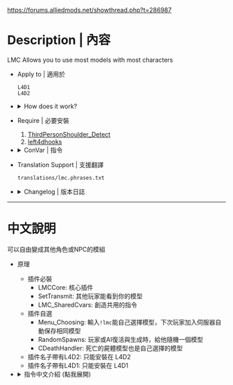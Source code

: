 https://forums.alliedmods.net/showthread.php?t=286987

# Description | 內容
LMC Allows you to use most models with most characters

* Apply to | 適用於
    ```
    L4D1
    L4D2
    ```

* <details><summary>How does it work?</summary>

    * Require files
        * LMCCore: Core of LMC, manages overlay models
        * SetTransmit: Manages transmitting models to clients
        * LMC_SharedCvars: Modules that share cvars are put in here
    * Optional files
        * Menu_Choosing: Allows players to type ```!lmc``` to choose LMC model with cookie saving
        * RandomSpawns: Makes lmc models random for players and AI
        * CDeathHandler: Manages deaths regarding lmc, overlay deathmodels and ragdolls, and fixes clonesurvivors deathmodels teleporting around.
    * Name with L4D2: For L4D2 only
    * Name with L4D1: For L4D1 only
</details>

* Require | 必要安裝
    1. [ThirdPersonShoulder_Detect](https://forums.alliedmods.net/showthread.php?t=298649)
    2. [left4dhooks](https://forums.alliedmods.net/showthread.php?t=321696)

* <details><summary>ConVar | 指令</summary>

    * cfg/sourcemod/LMCCore.cfg
        ```php
        // ConVars for plugin "LMCCore.smx"

        // 1 = (When client has no lmc model (enforce aggressive model showing base model render mode)) 0 = (compatibility mode (should help with plugins like incap crawling) Depends on the plugin)
        lmc_aggressive_model_checks "0" 
        ```

    * cfg/sourcemod/LMC_SharedCvars.cfg
        ```php
        // ConVars for plugin "LMC_SharedCvars.smx"

        // Allow Survivors to have custom model? (1 = true)
        lmc_allowSurvivors "1"

        // Allow Boomer to have custom model? (1 = true)
        lmc_allowboomer "1"

        // Allow Hunters to have custom model? (1 = true)
        lmc_allowhunter "1"

        // Allow Smoker to have custom model? (1 = true)
        lmc_allowsmoker "1"

        // Allow Tanks to have custom model? (1 = true)
        lmc_allowtank "0"

        // The tank model is big and don't look good on other models so i made it optional(1 = true)
        lmc_allow_tank_model_use "0"

        // Disables model precaching on selected maps to help prevent crashing, e.g. "c1m3_mall," for dead center map 3 separated by ","
        lmc_precache_prevent "" 
        ```

    * cfg/sourcemod/LMC_L4D2_RandomSpawns.cfg
        ```php
        // ConVars for plugin "LMC_L4D2_RandomSpawns.smx"

        // Allow humans to be considered by rng, menu selection will overwrite this in LMC_Menu_Choosing
        lmc_rng_humans "0"

        // (0 = disable custom models)chance on which will get a custom model
        lmc_rng_model_infected "20"

        // (0 = disable custom models)chance on which will get a custom model
        lmc_rng_model_survivor "10" 
        ```

    * cfg/sourcemod/LMC_L4D2_Menu_Choosing.cfg
        ```php
        // ConVars for plugin "LMC_L4D2_Menu_Choosing.smx"

        // Players with these flags have access to use !lmc command and change model. (Empty = Everyone, -1: Nobody)
        // NOTE: this will enable announcement to player who join server.
        lmc_admin_flag "n"

        // Delay On which a message is displayed for !lmc command
        lmc_announcedelay "15.0"

        // Display Mode for !lmc command (0 = off, 1 = Print to chat, 2 = Center text, 3 = Director Hint)
        lmc_announcemode "1"

        // How long (in seconds) the client will be in thirdperson view after selecting a model from !lmc command. (0.5 < = off)
        lmc_thirdpersontime "0.0" 
        ```

    * cfg/sourcemod/LMC_L4D1_RandomSpawns.cfg
        ```php
        // ConVars for plugin "LMC_L4D1_RandomSpawns.smx"

        // Allow humans to be considered by rng, menu selection will overwrite this in LMC_Menu_Choosing
        lmc_rng_humans "0"

        // (0 = disable custom models)chance on which will get a custom model
        lmc_rng_model_infected "100"

        // (0 = disable custom models)chance on which will get a custom model
        lmc_rng_model_survivor "100" 
        ```

    * cfg/sourcemod/LMC_L4D1_Menu_Choosing.cfg
        ```php
        // ConVars for plugin "LMC_L4D1_Menu_Choosing.smx"

        // Allow admins to only change models? (1 = true) NOTE: this will disable announcement to player who join. ((#define COMMAND_ACCESS ADMFLAG_CHAT) change to w/o flag you want)
        lmc_adminonly "0"

        // Delay On which a message is displayed for !lmc command
        lmc_announcedelay "15.0"

        // Display Mode for !lmc command (0 = off, 1 = Print to chat, 2 = Center text)
        lmc_announcemode "1" 
        ```
</details>

* Translation Support | 支援翻譯
    ```
    translations/lmc.phrases.txt
    ```

* <details><summary>Changelog | 版本日誌</summary>

    * v3.1.1 (2024-12-18)
        * Add some instructions how to install plugins (English and Chinese)
        * Update cvar "lmc_adminonly" => "lmc_admin_flag" in _Menu_Choosing, player no needs to modify ```sourcemod\configs\admin_overrides.cfg```

    * v3.1.0c (2024-10-2)
        * Fixed warnings in sm1.11 or above
        * Change LMCCore.inc some functions' name to prevent errors and conflict when include other colors such as
            * colors.inc
            * multicolors.inc
    
    * Original & Credit
        * [Lux](https://forums.alliedmods.net/showthread.php?t=286987)
</details>

- - - -
# 中文說明
可以自由變成其他角色或NPC的模組

* 原理
    * 插件必裝
        * LMCCore: 核心插件
        * SetTransmit: 其他玩家能看到你的模型
        * LMC_SharedCvars: 創造共用的指令
    * 插件自選
        * Menu_Choosing: 輸入```!lmc```能自己選擇模型，下次玩家加入伺服器自動保存相同模型
        * RandomSpawns: 玩家或AI復活與生成時，給他隨機一個模型
        * CDeathHandler: 死亡的屍體模型也是自己選擇的模型
    * 插件名子帶有L4D2: 只能安裝在 L4D2
    * 插件名子帶有L4D1: 只能安裝在 L4D1

* <details><summary>指令中文介紹 (點我展開)</summary>

    * cfg/sourcemod/LMCCore.cfg
        ```php
        // 插件 "LMCCore.smx"

        // 1 = (強制檢查模式) 每秒檢查客戶端有沒有 lmc 模型 0 = (配合模式) 配合其他會改變模型的插件
        lmc_aggressive_model_checks "0" 
        ```

    * cfg/sourcemod/LMC_SharedCvars.cfg
        ```php
        // 插件 "LMC_SharedCvars.smx"

        // 為1時，允許倖存者更換模型
        lmc_allowSurvivors "1"

        // 為1時，允許Boomer更換模型
        lmc_allowboomer "1"

        // 為1時，允許Hunter更換模型
        lmc_allowhunter "1"

        // 為1時，允許Smoker更換模型
        lmc_allowsmoker "1"

        // 為1時，允許Tank更換模型
        lmc_allowtank "0"

        // 為1時，更換成Tank模型 (Tank模型體積很大，可能會導致錯亂)
        lmc_allow_tank_model_use "0"

        // 以下地圖不准換模型，請用逗號區隔 範例: "c1m3_mall,c7m1_docks"
        lmc_precache_prevent "" 
        ```

    * cfg/sourcemod/LMC_L4D2_RandomSpawns.cfg
        ```php
        // 插件 "LMC_L4D2_RandomSpawns.smx"

        // 是否給真人玩家隨機一個模型 (LMC_Menu_Choosing 選單覆蓋)
        // 1=給, 0=不給
        lmc_rng_humans "0"

        // (0 = 不給隨機模型) 特感生成時，給他隨機一個模型的機率 [數值: 1~100]
        lmc_rng_model_infected "20"

        // (0 = 不給隨機模型) 倖存者生成時，給他隨機一個模型的機率 [數值: 1~100]
        lmc_rng_model_survivor "10" 
        ```

    * cfg/sourcemod/LMC_L4D2_Menu_Choosing.cfg
        ```php
        // 插件 "LMC_L4D2_Menu_Choosing.smx"

        // 擁有這些權限的玩家，可以使用 !lmc 命令 (留白 = 任何人都能, -1: 無人)
        // 注意: 玩家進服時會看到提示
        lmc_admin_flag "n"

        // 玩家進服時，等待此秒數後提示可以用使用 !lmc 命令
        lmc_announcedelay "15.0"

        // 提示該如何顯示. (0: 不提示, 1: 聊天框, 2: 黑底白字框, 3: 導演系統提示)
        lmc_announcemode "1"

        // 玩家使用 !lmc 命令選擇模型之後，短暫切緩第三人稱視角的時間 (此數值小於0.5則關閉這項功能)
        lmc_thirdpersontime "0.0" 
        ```

    * cfg/sourcemod/LMC_L4D1_RandomSpawns.cfg
        ```php
        // 插件 "LMC_L4D1_RandomSpawns.smx"

        // 是否給真人玩家隨機一個模型 (LMC_Menu_Choosing 選單覆蓋)
        // 1=給, 0=不給
        lmc_rng_humans "0"

        // (0 = 不給隨機模型) 特感生成時，給他隨機一個模型的機率 [數值: 1~100]
        lmc_rng_model_infected "1000"

        // (0 = 不給隨機模型) 倖存者生成時，給他隨機一個模型的機率 [數值: 1~100]
        lmc_rng_model_survivor "100" 
        ```

    * cfg/sourcemod/LMC_L4D1_Menu_Choosing.cfg
        ```php
        // 插件 "LMC_L4D1_Menu_Choosing.smx"

        // 擁有這些權限的玩家，可以使用 !lmc 命令 (留白 = 任何人都能, -1: 無人)
        // 注意: 玩家進服時會看到提示
        lmc_admin_flag "n"

        // 玩家進服時，等待此秒數後提示可以用使用 !lmc 命令
        lmc_announcedelay "15.0"

        // 提示該如何顯示. (0: 不提示, 1: 聊天框, 2: 黑底白字框)
        lmc_announcemode "1"
        ```
</details>
